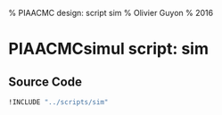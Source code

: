 % PIAACMC design: script sim
% Olivier Guyon
% 2016







# PIAACMCsimul script: sim


## Source Code

~~~~~~~~~~~ {.bash .numberLines}
!INCLUDE "../scripts/sim"
~~~~~~~~~~~

